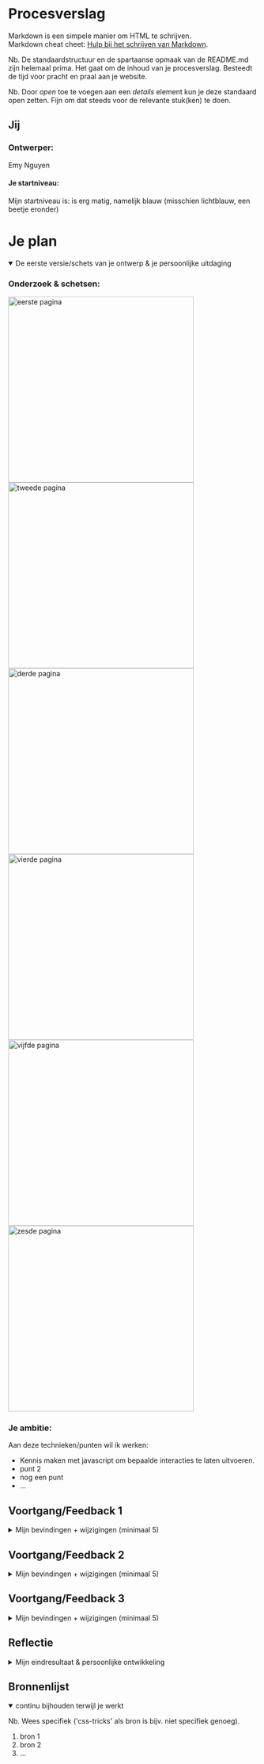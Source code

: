 # Procesverslag
Markdown is een simpele manier om HTML te schrijven.  
Markdown cheat cheet: [Hulp bij het schrijven van Markdown](https://github.com/adam-p/markdown-here/wiki/Markdown-Cheatsheet).

Nb. De standaardstructuur en de spartaanse opmaak van de README.md zijn helemaal prima. Het gaat om de inhoud van je procesverslag. Besteedt de tijd voor pracht en praal aan je website.

Nb. Door *open* toe te voegen aan een *details* element kun je deze standaard open zetten. Fijn om dat steeds voor de relevante stuk(ken) te doen.




## Jij

### Ontwerper:
Emy Nguyen

#### Je startniveau:
Mijn startniveau is: is erg matig, namelijk blauw (misschien lichtblauw, een beetje eronder)


# Je plan

<details open>
  <summary>De eerste versie/schets van je ontwerp & je persoonlijke uitdaging</summary>

  ### Onderzoek & schetsen:
  <img src="readme-images/OnderzoekEnSchetsen1.png" width="375px" alt="eerste pagina">
  <img src="readme-images/OnderzoekEnSchetsen2.png" width="375px" alt="tweede pagina">
  <img src="readme-images/OnderzoekEnSchetsen3.png" width="375px" alt="derde pagina">
  <img src="readme-images/OnderzoekEnSchetsen4.png" width="375px" alt="vierde pagina">
  <img src="readme-images/OnderzoekEnSchetsen5.png" width="375px" alt="vijfde pagina">
  <img src="readme-images/OnderzoekEnSchetsen6.png" width="375px" alt="zesde pagina">


  ### Je ambitie: 
  Aan deze technieken/punten wil ik werken:
  - Kennis maken met javascript om bepaalde interacties te laten uitvoeren.
  - punt 2
  - nog een punt
  - ...
 
</details>




## Voortgang/Feedback 1

<details>
  <summary>Mijn bevindingen + wijzigingen (minimaal 5)</summary>
  <!-- <img src="readme-images/eersteVoortgangFeedback1.png" width="375px" alt="eerste feedback">
  <img src="readme-images/eersteVoortgangFeedback2.png" width="375px" alt="tweede  feedback"> -->

  ### Bevinding 1 [afbeelding met feedback verwerkt]:
  <img src="readme-images/eersteVoortgangFeedback1.png" width="375px" alt="eerste feedback">

  ### Bevinding 2 [afbeelding met feedback verwerkt]:
  <img src="readme-images/eersteVoortgangFeedback2.png" width="375px" alt="tweede  feedback">

  ### Bevinding 3 [afbeelding met feedback verwerkt]:
  <img src="readme-images/eersteVoortgangFeedback3.png" width="375px" alt="derde feedback">

  ### Bevinding 4 [afbeelding met feedback verwerkt]:
  <img src="readme-images/eersteVoortgangFeedback4.png" width="375px" alt="vierde  feedback">

  ### Bevinding 5 [afbeelding met feedback verwerkt]:
  <img src="readme-images/eersteVoortgangFeedback5.png" width="375px" alt="vijfde  feedback">
</details>

## Voortgang/Feedback 2

<details>
  <summary>Mijn bevindingen + wijzigingen (minimaal 5)</summary>
  
  ### Bevinding 1 [afbeelding met feedback verwerkt]:
  <img src="readme-images/tweedeVoortgangFeedback1.png" width="375px" alt="eerste feedback">

  ### Bevinding 2 [afbeelding met feedback verwerkt]:
  <img src="readme-images/tweedeVoortgangFeedback2.png" width="375px" alt="tweede  feedback">

  ### Bevinding 3 [afbeelding met feedback verwerkt]:
  <img src="readme-images/tweedeVoortgangFeedback3.png" width="375px" alt="derde feedback">

  ### Bevinding 4 [afbeelding met feedback verwerkt]:
  <img src="readme-images/tweedeVoortgangFeedback4.png" width="375px" alt="vierde  feedback">

  ### Bevinding 5 [afbeelding met feedback verwerkt]:
  <img src="readme-images/tweedeVoortgangFeedback5.png" width="375px" alt="vijfde  feedback">

</details>




## Voortgang/Feedback 3

<details>
  <summary>Mijn bevindingen + wijzigingen (minimaal 5)</summary>
  
   ### Bevinding 1 [afbeelding met feedback verwerkt]:
  <img src="readme-images/derdeVoortgangFeedback1.png" width="375px" alt="eerste feedback">

  ### Bevinding 2 [afbeelding met feedback verwerkt]:
  <img src="readme-images/eersteVoortgangFeedback2.png" width="375px" alt="tweede  feedback">

  ### Bevinding 3 [afbeelding met feedback verwerkt]:
  <img src="readme-images/eersteVoortgangFeedback3.png" width="375px" alt="derde feedback">

  ### Bevinding 4 [afbeelding met feedback verwerkt]:
  <img src="readme-images/eersteVoortgangFeedback4.png" width="375px" alt="vierde  feedback">

  ### Bevinding 5 [afbeelding met feedback verwerkt]:
  <img src="readme-images/eersteVoortgangFeedback5.png" width="375px" alt="vijfde  feedback">
</details>




## Reflectie

<details>
  <summary>Mijn eindresultaat & persoonlijke ontwikkeling</summary>

  ### Je uitkomst - karakteristiek screenshot(s):
  <img src="readme-images/dummy-plaatje.jpg" width="375px" alt="final ontwerp">


  ### Dit ging goed/Heb ik geleerd: 
  Korte omschrijving met plaatje(s)


  <img src="readme-images/dummy-plaatje.jpg" width="375px" alt="top">


  ### Dit was lastig/Is niet gelukt:
  Korte omschrijving met plaatje(s)
  Wat ik erg lastig vond is vooral het onderzoeken, kijken en proberen van 

  <img src="readme-images/dummy-plaatje.jpg" width="375px" alt="bummer">
</details>




## Bronnenlijst

<details open>
<summary>continu bijhouden terwijl je werkt</summary>

Nb. Wees specifiek ('css-tricks' als bron is bijv. niet specifiek genoeg).

1. bron 1
2. bron 2
3. ...

</details>